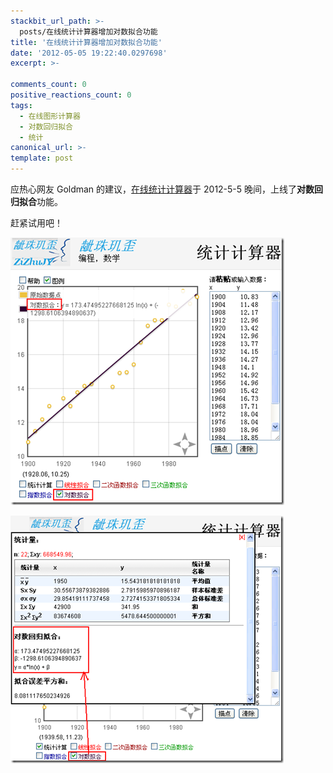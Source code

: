 ```yaml
---
stackbit_url_path: >-
  posts/在线统计计算器增加对数拟合功能
title: '在线统计计算器增加对数拟合功能'
date: '2012-05-05 19:22:40.0297698'
excerpt: >-
  
comments_count: 0
positive_reactions_count: 0
tags: 
  - 在线图形计算器
  - 对数回归拟合
  - 统计
canonical_url: >-
template: post
---
```

<p>应热心网友 Goldman 的建议，<a title="在线统计计算器" href="http://www.zizhujy.com/zh-CN/Ploter" target="_blank">在线统计计算器</a>于 2012-5-5 晚间，上线了<strong>对数回归拟合</strong>功能。</p>  <p>赶紧试用吧！</p>  <p><a title="在线统计计算器使用截图一" href="http://www.zizhujy.com/zh-CN/Ploter" target="_blank"><img style="border-bottom: 0px; border-left: 0px; display: inline; border-top: 0px; border-right: 0px" title="在线统计计算器的对数回归拟合功能" border="0" alt="在线统计计算器的对数回归拟合功能" src="https://raw.githubusercontent.com/Jeff-Tian/blogengine.net/master/Source/BlogEngine/BlogEngine.NET/App_Data/files/image_521.png" width="438" height="428" /></a> </p>  <p><a title="在线统计计算器使用截图二" href="http://www.zizhujy.com/zh-CN/Ploter" target="_blank"><img style="border-bottom: 0px; border-left: 0px; display: inline; border-top: 0px; border-right: 0px" title="在线统计计算器的对数回归拟合功能" border="0" alt="在线统计计算器的对数回归拟合功能" src="https://raw.githubusercontent.com/Jeff-Tian/blogengine.net/master/Source/BlogEngine/BlogEngine.NET/App_Data/files/image_522.png" width="437" height="396" /></a></p>